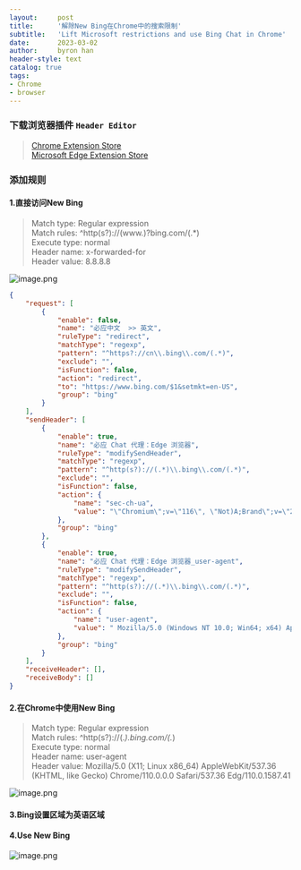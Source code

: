 ```yaml
---
layout:     post
title:      '解除New Bing在Chrome中的搜索限制'
subtitle:   'Lift Microsoft restrictions and use Bing Chat in Chrome'
date:       2023-03-02
author:     byron han
header-style: text
catalog: true
tags:
- Chrome
- browser
---
```


### 下载浏览器插件 `Header Editor`
> [Chrome Extension Store](https://chrome.google.com/webstore/detail/header-editor/eningockdidmgiojffjmkdblpjocbhgh)<br>
> [Microsoft Edge Extension Store](https://microsoftedge.microsoft.com/addons/detail/header-editor/djbcdihpmcbpkljpjibeiedjenilallo)

### 添加规则
#### 1.直接访问New Bing
>Match type: Regular expression  
Match rules: ^http(s?)://(www\.)?bing\.com/(.*)  
Execute type: normal  
Header name: x-forwarded-for  
Header value: 8.8.8.8  

![image.png](https://s2.loli.net/2023/03/02/IZMDjtoeJGCc95x.png)

```json
{
	"request": [
		{
			"enable": false,
			"name": "必应中文  >> 英文",
			"ruleType": "redirect",
			"matchType": "regexp",
			"pattern": "^https?://cn\\.bing\\.com/(.*)",
			"exclude": "",
			"isFunction": false,
			"action": "redirect",
			"to": "https://www.bing.com/$1&setmkt=en-US",
			"group": "bing"
		}
	],
	"sendHeader": [
		{
			"enable": true,
			"name": "必应 Chat 代理：Edge 浏览器",
			"ruleType": "modifySendHeader",
			"matchType": "regexp",
			"pattern": "^http(s?)://(.*)\\.bing\\.com/(.*)",
			"exclude": "",
			"isFunction": false,
			"action": {
				"name": "sec-ch-ua",
				"value": "\"Chromium\";v=\"116\", \"Not)A;Brand\";v=\"24\", \"Microsoft Edge\";v=\"116\""
			},
			"group": "bing"
		},
		{
			"enable": true,
			"name": "必应 Chat 代理：Edge 浏览器_user-agent",
			"ruleType": "modifySendHeader",
			"matchType": "regexp",
			"pattern": "^http(s?)://(.*)\\.bing\\.com/(.*)",
			"exclude": "",
			"isFunction": false,
			"action": {
				"name": "user-agent",
				"value": " Mozilla/5.0 (Windows NT 10.0; Win64; x64) AppleWebKit/537.36 (KHTML, like Gecko) Chrome/116.0.0.0 Safari/537.36 Edg/116.0.1938.54"
			},
			"group": "bing"
		}
	],
	"receiveHeader": [],
	"receiveBody": []
}
```

#### 2.在Chrome中使用New Bing

>Match type: Regular expression  
Match rules: ^http(s?)://(.*).bing\.com/(.*)  
Execute type: normal  
Header name: user-agent  
Header value: Mozilla/5.0 (X11; Linux x86_64) AppleWebKit/537.36 (KHTML, like Gecko) Chrome/110.0.0.0 Safari/537.36 Edg/110.0.1587.41

![image.png](https://s2.loli.net/2023/03/02/cCSuXl4dKg95QAi.png)

#### 3.Bing设置区域为英语区域

#### 4.Use New Bing
![image.png](https://s2.loli.net/2023/03/02/DgpUiOL2XQFoaEx.png)

